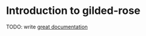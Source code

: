 # Introduction to gilded-rose

TODO: write [great documentation](http://jacobian.org/writing/what-to-write/)
